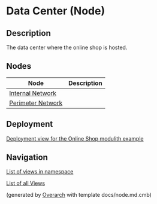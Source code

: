 
# Data Center (Node)
## Description
The data center where the online shop is hosted.

## Nodes
| Node | Description |
|---|---|
| [Internal Network](../../../../software-development/architecture/example/modulith/internal-network.md)|  |
| [Perimeter Network](../../../../software-development/architecture/example/modulith/perimeter-network.md)|  |


## Deployment
[Deployment view for the Online Shop modulith example](../../../../software-development/architecture/example/modulith/deployment-view.md)


## Navigation
[List of views in namespace](./views-in-namespace.md)

[List of all Views](../../../../views.md)


(generated by [Overarch](https://github.com/soulspace-org/overarch) with template docs/node.md.cmb)
